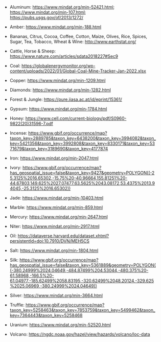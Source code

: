 * Aluminum: https://www.mindat.org/min-52421.html; https://www.mindat.org/min-107.html; https://pubs.usgs.gov/of/2013/1272/

* Amber: https://www.mindat.org/min-188.html

* Bananas, Citrus, Cocoa, Coffee, Cotton, Maize, Olives, Rice, Spices, Sugar, Tea, Tobacco, Wheat & Wine: http://www.earthstat.org/

* Cattle, Horse & Sheep: https://www.nature.com/articles/sdata2018227#Sec9

* Coal: https://globalenergymonitor.org/wp-content/uploads/2022/01/Global-Coal-Mine-Tracker-Jan-2022.xlsx

* Copper: https://www.mindat.org/min-1209.html

* Diamonds: https://www.mindat.org/min-1282.html

* Forest & Jungle: https://pure.iiasa.ac.at/id/eprint/15361/

* Gypsum: https://www.mindat.org/min-1784.html

* Honey: https://www.cell.com/current-biology/pdf/S0960-9822(20)31596-7.pdf

* Incense: https://www.gbif.org/occurrence/map?taxon_key=2889785&taxon_key=6438200&taxon_key=3994082&taxon_key=5421356&taxon_key=3992808&taxon_key=8330171&taxon_key=5371679&taxon_key=3189690&taxon_key=4177874

* Iron: https://www.mindat.org/min-2047.html

* Ivory: https://www.gbif.org/occurrence/map?has_geospatial_issue=false&taxon_key=9427&geometry=POLYGON((-25.3125%2016.65302,-15.75%20-40.96664,155.81251%20-44.67803,149.625%2027.07477,63.5625%2043.08172,53.4375%2013.94045,-25.3125%2016.65302))

* Jade: https://www.mindat.org/min-10403.html

* Marble: https://www.mindat.org/min-859.html

* Mercury: https://www.mindat.org/min-2647.html

* Niter: https://www.mindat.org/min-2917.html

* Oil: https://dataverse.harvard.edu/dataset.xhtml?persistentId=doi:10.7910/DVN/MEH5CS

* Salt: https://www.mindat.org/min-1804.html

* Silk: https://www.gbif.org/occurrence/map?has_geospatial_issue=false&taxon_key=5361889&geometry=POLYGON((-380.24999%2024.04649,-484.87499%204.53044,-480.375%20-61.58968,-166.5%20-61.04977,-185.62499%2058.83195,-320.62499%2048.20124,-329.625%2025.06969,-380.24999%2024.04649))

* Silver: https://www.mindat.org/min-3664.html

* Truffle: https://www.gbif.org/occurrence/map?taxon_key=5258463&taxon_key=7853759&taxon_key=5499462&taxon_key=7364443&taxon_key=5258468

* Uranium: https://www.mindat.org/min-52520.html

* Volcano: https://ngdc.noaa.gov/hazel/view/hazards/volcano/loc-data
